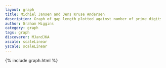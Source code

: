 ```yaml
---
layout: graph
title: Michiel Jansen and Jens Kruse Andersen
description: Graph of gap length plotted against number of prime digits
author: Graham Higgins
category: graph
tags: graph
discoverer: MJandJKA
xscale: scaleLinear
yscale: scaleLinear
---
```


{% include graph.html %}

